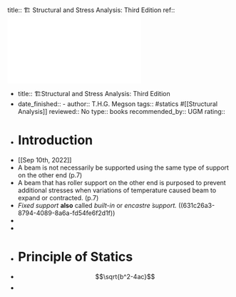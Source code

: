 title:: 🏗 Structural and Stress Analysis: Third Edition
ref:: ![Structural and Stress Analysis (T.H.G. Megson (Auth.)) (z-lib.org).pdf](../assets/Structural_and_Stress_Analysis_(T.H.G._Megson_(Auth.))_(z-lib.org)_1662788805123_0.pdf)

- title:: 🏗Structural and Stress Analysis: Third Edition
- date_finished:: -
  author:: T.H.G. Megson
  tags:: #statics #[[Structural Analysis]] 
  reviewed:: No
  type:: books
  recommended_by:: UGM
  rating::
- # Introduction
- [[Sep 10th, 2022]]
- A beam is not necessarily be supported using the same type of support on the other end (p.7)
- A beam that has roller support on the other end is purposed to prevent additional stresses when variations of temperature caused beam to expand or contracted. (p.7)
- _Fixed support_ **also** called _built-in_ or _encastre ́support._ ((631c26a3-8794-4089-8a6a-fd54fe6f2d1f))
-
-
- # Principle of Statics
- $$\sqrt{b^2-4ac}$$
-